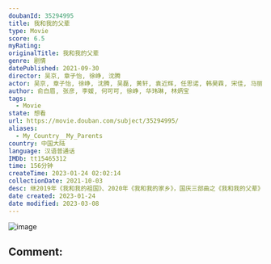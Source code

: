 ```yaml
---
doubanId: 35294995
title: 我和我的父辈
type: Movie
score: 6.5
myRating: 
originalTitle: 我和我的父辈
genre: 剧情
datePublished: 2021-09-30
director: 吴京, 章子怡, 徐峥, 沈腾
actor: 吴京, 章子怡, 徐峥, 沈腾, 吴磊, 黄轩, 袁近辉, 任思诺, 韩昊霖, 宋佳, 马丽, 洪烈, 张天爱, 李光洁, 海清, 陈道明, 彭昱畅, 欧豪, 贾冰, 李嘉琦, 艾伦, 常远, 余皑磊, 魏晨, 陶虹, 倪虹洁, 张雨绮, 焦圣祥, 樊雨洁, 张建亚, 张芝华, 张国强, 宁理, 胡可, 沙溢, 马书良, 曹可凡, 万茜, 祖峰, 张艺谋, 李雪健, 张小斐, 杜江, 李乃文, 耿乐, 吴昊宸, 白那日苏, 江水, 逯长恩, 张恒瑞, 阿楠, 吴昱翰, 周庆昀, 王成思, 宋阳, 李海银, 龚毅星, 张云淏, 史济源, 朱倬, 黄麒麟儿, 邓凯, 黎艾蒙
author: 俞白眉, 张彦, 李媛, 何可可, 徐峥, 华玮琳, 林炳宝
tags:
  - Movie
state: 想看
url: https://movie.douban.com/subject/35294995/
aliases:
  - My_Country__My_Parents
country: 中国大陆
language: 汉语普通话
IMDb: tt15465312
time: 156分钟
createTime: 2023-01-24 02:02:14
collectionDate: 2021-10-03
desc: 继2019年《我和我的祖国》、2020年《我和我的家乡》，国庆三部曲之《我和我的父辈》接棒定档2021年国庆。由吴京、章子怡、徐峥、沈腾导演，“中国电影追梦人”再次集结，以革命、建设、改革开放和新时代...
date created: 2023-01-24
date modified: 2023-03-08
---
```


![image](p2683055011.jpg)

Comment:
---
